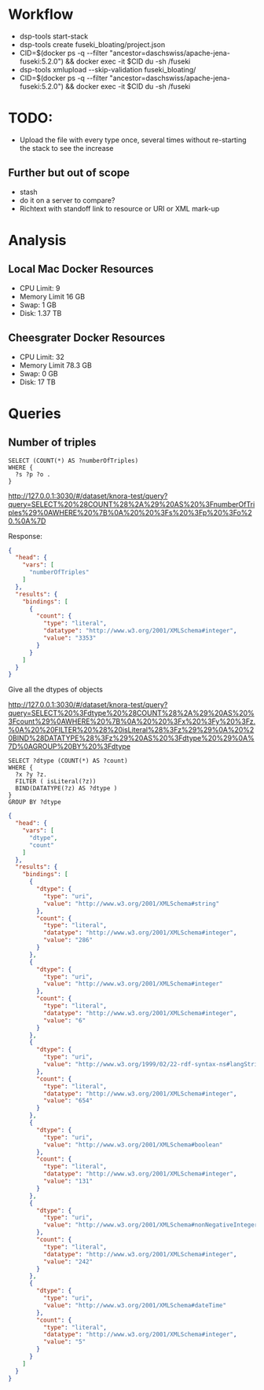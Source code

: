 # Workflow

- dsp-tools start-stack
- dsp-tools create fuseki_bloating/project.json
- CID=$(docker ps -q --filter "ancestor=daschswiss/apache-jena-fuseki:5.2.0") && docker exec -it $CID du -sh /fuseki
- dsp-tools xmlupload --skip-validation fuseki_bloating/
- CID=$(docker ps -q --filter "ancestor=daschswiss/apache-jena-fuseki:5.2.0") && docker exec -it $CID du -sh /fuseki

# TODO:

- Upload the file with every type once, several times without re-starting the stack to see the increase

## Further but out of scope

- stash
- do it on a server to compare?
- Richtext with standoff link to resource or URI or XML mark-up

# Analysis

## Local Mac Docker Resources

- CPU Limit: 9
- Memory Limit 16 GB
- Swap: 1 GB
- Disk: 1.37 TB

## Cheesgrater Docker Resources

- CPU Limit: 32
- Memory Limit 78.3 GB
- Swap: 0 GB
- Disk: 17 TB


# Queries

## Number of triples

```
SELECT (COUNT(*) AS ?numberOfTriples)
WHERE {
  ?s ?p ?o .
}
```

http://127.0.0.1:3030/#/dataset/knora-test/query?query=SELECT%20%28COUNT%28%2A%29%20AS%20%3FnumberOfTriples%29%0AWHERE%20%7B%0A%20%20%3Fs%20%3Fp%20%3Fo%20.%0A%7D


Response:

```json
{
  "head": {
    "vars": [
      "numberOfTriples"
    ]
  },
  "results": {
    "bindings": [
      {
        "count": {
          "type": "literal",
          "datatype": "http://www.w3.org/2001/XMLSchema#integer",
          "value": "3353"
        }
      }
    ]
  }
}
```

Give all the dtypes of objects

http://127.0.0.1:3030/#/dataset/knora-test/query?query=SELECT%20%3Fdtype%20%28COUNT%28%2A%29%20AS%20%3Fcount%29%0AWHERE%20%7B%0A%20%20%3Fx%20%3Fy%20%3Fz.%0A%20%20FILTER%20%28%20isLiteral%28%3Fz%29%29%0A%20%20BIND%28DATATYPE%28%3Fz%29%20AS%20%3Fdtype%20%29%0A%7D%0AGROUP%20BY%20%3Fdtype

```
SELECT ?dtype (COUNT(*) AS ?count)
WHERE {
  ?x ?y ?z.
  FILTER ( isLiteral(?z))
  BIND(DATATYPE(?z) AS ?dtype )
}
GROUP BY ?dtype
```

```json
{
  "head": {
    "vars": [
      "dtype",
      "count"
    ]
  },
  "results": {
    "bindings": [
      {
        "dtype": {
          "type": "uri",
          "value": "http://www.w3.org/2001/XMLSchema#string"
        },
        "count": {
          "type": "literal",
          "datatype": "http://www.w3.org/2001/XMLSchema#integer",
          "value": "286"
        }
      },
      {
        "dtype": {
          "type": "uri",
          "value": "http://www.w3.org/2001/XMLSchema#integer"
        },
        "count": {
          "type": "literal",
          "datatype": "http://www.w3.org/2001/XMLSchema#integer",
          "value": "6"
        }
      },
      {
        "dtype": {
          "type": "uri",
          "value": "http://www.w3.org/1999/02/22-rdf-syntax-ns#langString"
        },
        "count": {
          "type": "literal",
          "datatype": "http://www.w3.org/2001/XMLSchema#integer",
          "value": "654"
        }
      },
      {
        "dtype": {
          "type": "uri",
          "value": "http://www.w3.org/2001/XMLSchema#boolean"
        },
        "count": {
          "type": "literal",
          "datatype": "http://www.w3.org/2001/XMLSchema#integer",
          "value": "131"
        }
      },
      {
        "dtype": {
          "type": "uri",
          "value": "http://www.w3.org/2001/XMLSchema#nonNegativeInteger"
        },
        "count": {
          "type": "literal",
          "datatype": "http://www.w3.org/2001/XMLSchema#integer",
          "value": "242"
        }
      },
      {
        "dtype": {
          "type": "uri",
          "value": "http://www.w3.org/2001/XMLSchema#dateTime"
        },
        "count": {
          "type": "literal",
          "datatype": "http://www.w3.org/2001/XMLSchema#integer",
          "value": "5"
        }
      }
    ]
  }
}
```